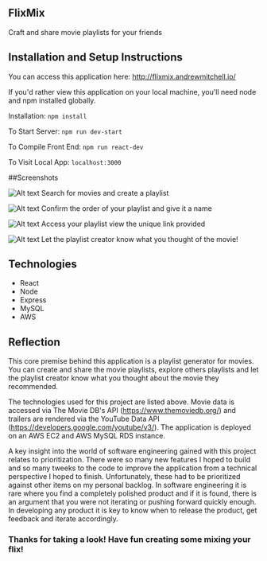 ## FlixMix
Craft and share movie playlists for your friends

## Installation and Setup Instructions
You can access this application here: http://flixmix.andrewmitchell.io/

If you'd rather view this application on your local machine, you'll need node and npm installed globally.

Installation:
`npm install`

To Start Server: 
`npm run dev-start`

To Compile Front End:
`npm run react-dev`

To Visit Local App:
`localhost:3000`


##Screenshots 

![Alt text](https://media.giphy.com/media/5hs0zfQwKk2swMG5yN/giphy.gif "Home Page")
Search for movies and create a playlist


![Alt text](https://media.giphy.com/media/3ZZanjywkz88GA6UCr/giphy.gif "Playlist Creation")
Confirm the order of your playlist and give it a name

![Alt text](https://media.giphy.com/media/d5zCxr7RfolkL46AgU/giphy.gif "Playlist View")
Access your playlist view the unique link provided

![Alt text](https://media.giphy.com/media/5kFmadkTViKUR85ayS/giphy.gif "Playlist Comment")
Let the playlist creator know what you thought of the movie!


## Technologies
- React
- Node
- Express
- MySQL
- AWS

## Reflection
This core premise behind this application is a playlist generator for movies.  You can create and share the movie playlists, explore others playlists and let the playlist creator know what you thought about the movie they recommended.

The technologies used for this project are listed above.  Movie data is accessed via The Movie DB's API (https://www.themoviedb.org/) and trailers are rendered via the YouTube Data API (https://developers.google.com/youtube/v3/).  The application is deployed on an AWS EC2 and AWS MySQL RDS instance.  

A key insight into the world of software engineering gained with this project relates to prioritization.  There were so many new features I hoped to build and so many tweeks to the code to improve the application from a technical perspective I hoped to finish.  Unfortunately, these had to be prioritized against other items on my personal backlog.  In software engineering it is rare where you find a completely polished product and if it is found, there is an argument that you were not iterating or pushing forward quickly enough.  In developing any product it is key to know when to release the product, get feedback and iterate accordingly.


### Thanks for taking a look!  Have fun creating some mixing your flix!

